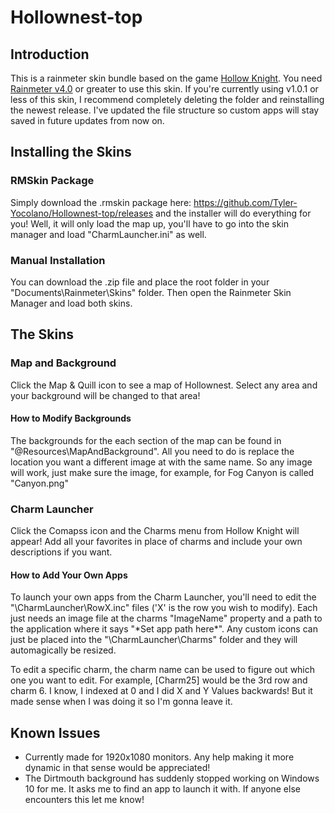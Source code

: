 # Hollownest-top

## Introduction
This is a rainmeter skin bundle based on the game [Hollow Knight](http://hollowknight.com/).  You need [Rainmeter v4.0](https://www.rainmeter.net/) or greater to use this skin.  If you're currently using v1.0.1 or less of this skin, I recommend completely deleting the folder and reinstalling the newest release.  I've updated the file structure so custom apps will stay saved in future updates from now on.

## Installing the Skins
### RMSkin Package
Simply download the .rmskin package here: https://github.com/Tyler-Yocolano/Hollownest-top/releases and the installer will do everything for you!  Well, it will only load the map up, you'll have to go into the skin manager and load "CharmLauncher.ini" as well.

### Manual Installation
You can download the .zip file and place the root folder in your "Documents\Rainmeter\Skins\" folder.  Then open the Rainmeter Skin Manager and load both skins.

## The Skins

### Map and Background
Click the Map & Quill icon to see a map of Hollownest.  Select any area and your background will be changed to that area!

#### How to Modify Backgrounds
The backgrounds for the each section of the map can be found in "@Resources\MapAndBackground\". All you need to do is replace the location you want a different image at with the same name.  So any image will work, just make sure the image, for example, for Fog Canyon is called "Canyon.png"

### Charm Launcher
Click the Comapss icon and the Charms menu from Hollow Knight will appear! Add all your favorites in place of charms and include your own descriptions if you want.

#### How to Add Your Own Apps
To launch your own apps from the Charm Launcher, you'll need to edit the "\CharmLauncher\RowX.inc" files ('X' is the row you wish to modify).  Each just needs an image file at the charms "ImageName" property and a path to the application where it says "\*Set app path here\*".  Any custom icons can just be placed into the "\CharmLauncher\Charms\" folder and they will automagically be resized.

To edit a specific charm, the charm name can be used to figure out which one you want to edit.  For example, [Charm25] would be the 3rd row and charm 6.  I know, I indexed at 0 and I did X and Y Values backwards! But it made sense when I was doing it so I'm gonna leave it.

## Known Issues
- Currently made for 1920x1080 monitors.  Any help making it more dynamic in that sense would be appreciated!
- The Dirtmouth background has suddenly stopped working on Windows 10 for me.  It asks me to find an app to launch it with.  If anyone else encounters this let me know!
